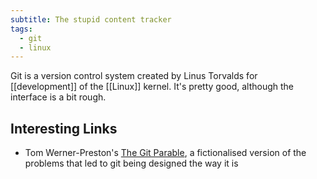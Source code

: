 ```yaml
---
subtitle: The stupid content tracker
tags:
  - git
  - linux
---
```

Git is a version control system created by Linus Torvalds for [[development]] of the [[Linux]] kernel.  It's pretty good, although the interface is a bit rough.

## Interesting Links

- Tom Werner-Preston's [The Git Parable](https://tom.preston-werner.com/2009/05/19/the-git-parable), a fictionalised version of the problems that led to git being designed the way it is